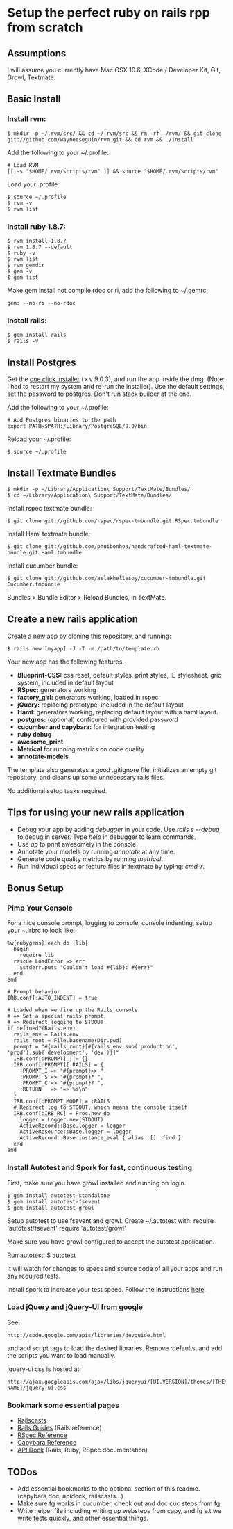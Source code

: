 # Setup the perfect ruby on rails rpp from scratch

## Assumptions

I will assume you currently have Mac OSX 10.6, XCode / Developer Kit, Git, Growl, Textmate.

## Basic Install

### Install rvm:

    $ mkdir -p ~/.rvm/src/ && cd ~/.rvm/src && rm -rf ./rvm/ && git clone git://github.com/wayneeseguin/rvm.git && cd rvm && ./install

Add the following to your ~/.profile:

    # Load RVM
    [[ -s "$HOME/.rvm/scripts/rvm" ]] && source "$HOME/.rvm/scripts/rvm"

Load your .profile:

    $ source ~/.profile
    $ rvm -v
    $ rvm list

### Install ruby 1.8.7:

    $ rvm install 1.8.7
    $ rvm 1.8.7 --default
    $ ruby -v
    $ rvm list
    $ rvm gemdir
    $ gem -v
    $ gem list

Make gem install not compile rdoc or ri, add the following to ~/.gemrc:
  
    gem: --no-ri --no-rdoc

### Install rails:

    $ gem install rails
    $ rails -v

## Install Postgres  

Get the [one click installer](http://www.postgresql.org/download/macosx) (> v 9.0.3), and run the app inside the dmg. (Note: I had to restart my system and re-run the installer). Use the default settings, set the password to postgres. Don't run stack builder at the end.

Add the following to your ~/.profile:

    # Add Postgres binaries to the path
    export PATH=$PATH:/Library/PostgreSQL/9.0/bin

Reload your ~/.profile:

    $ source ~/.profile

## Install Textmate Bundles

    $ mkdir -p ~/Library/Application\ Support/TextMate/Bundles/
    $ cd ~/Library/Application\ Support/TextMate/Bundles/

Install rspec textmate bundle:

    $ git clone git://github.com/rspec/rspec-tmbundle.git RSpec.tmbundle

Install Haml textmate bundle:

    $ git clone git://github.com/phuibonhoa/handcrafted-haml-textmate-bundle.git Haml.tmbundle

Install cucumber bundle:

    $ git clone git://github.com/aslakhellesoy/cucumber-tmbundle.git Cucumber.tmbundle

Bundles > Bundle Editor > Reload Bundles, in TextMate.

## Create a new rails application

Create a new app by cloning this repository, and running:

    $ rails new [myapp] -J -T -m /path/to/template.rb
    
Your new app has the following features.

* **Blueprint-CSS:** css reset, default styles, print styles, IE stylesheet, grid system, included in default layout
* **RSpec:** generators working
* **factory_girl:** generators working, loaded in rspec
* **jQuery:** replacing prototype, included in the default layout
* **Haml:** generators working, replacing default layout with a haml layout.
* **postgres:** (optional) configured with provided password
* **cucumber and capybara:** for integration testing
* **ruby debug**
* **awesome_print**
* **Metrical** for running metrics on code quality
* **annotate-models**

The template also generates a good .gitignore file, initializes an empty git repository, and cleans up some unnecessary rails files.

No additional setup tasks required.

## Tips for using your new rails application
    
* Debug your app by adding *debugger* in your code. Use *rails s --debug* to debug in server. Type *help* in debugger to learn commands.
* Use *ap* to print awesomely in the console.
* Annotate your models by running *annotate* at any time.
* Generate code quality metrics by running *metrical*.
* Run individual specs or feature files in textmate by typing: *cmd-r*.
    
## Bonus Setup

### Pimp Your Console

For a nice console prompt, logging to console, console indenting, setup your ~.irbrc to look like:

    %w{rubygems}.each do |lib| 
      begin 
        require lib 
      rescue LoadError => err
        $stderr.puts "Couldn't load #{lib}: #{err}"
      end
    end

    # Prompt behavior
    IRB.conf[:AUTO_INDENT] = true

    # Loaded when we fire up the Rails console
    # => Set a special rails prompt.
    # => Redirect logging to STDOUT.   
    if defined?(Rails.env)
      rails_env = Rails.env
      rails_root = File.basename(Dir.pwd)
      prompt = "#{rails_root}[#{rails_env.sub('production', 'prod').sub('development', 'dev')}]"
      IRB.conf[:PROMPT] ||= {}
      IRB.conf[:PROMPT][:RAILS] = {
        :PROMPT_I => "#{prompt}>> ",
        :PROMPT_S => "#{prompt}* ",
        :PROMPT_C => "#{prompt}? ",
        :RETURN   => "=> %s\n" 
      }
      IRB.conf[:PROMPT_MODE] = :RAILS
      # Redirect log to STDOUT, which means the console itself
      IRB.conf[:IRB_RC] = Proc.new do
        logger = Logger.new(STDOUT)
        ActiveRecord::Base.logger = logger
        ActiveResource::Base.logger = logger
        ActiveRecord::Base.instance_eval { alias :[] :find }
      end
    end
    
### Install Autotest and Spork for fast, continuous testing

First, make sure you have growl installed and running on login.

    $ gem install autotest-standalone
    $ gem install autotest-fsevent
    $ gem install autotest-growl

Setup autotest to use fsevent and growl. Create ~/.autotest with:
  	require 'autotest/fsevent'
  	require 'autotest/growl'

Make sure you have growl configured to accept the autotest application.

Run autotest:
    $ autotest

It will watch for changes to specs and source code of all your apps and run any required tests.

Install spork to increase your test speed. Follow the instructions [here](
http://www.rubyinside.com/how-to-rails-3-and-rspec-2-4336.html).

### Load jQuery and jQuery-UI from google

See: 

    http://code.google.com/apis/libraries/devguide.html 

and add script tags to load the desired libraries. Remove :defaults, and add the scripts you want to load manually.

jquery-ui css is hosted at:
      
    http://ajax.googleapis.com/ajax/libs/jqueryui/[UI.VERSION]/themes/[THEME-NAME]/jquery-ui.css

### Bookmark some essential pages

* [Railscasts](railscasts.com)
* [Rails Guides](http://guides.rubyonrails.org/) (Rails reference)
* [RSpec Reference](http://relishapp.com/rspec/)
* [Capybara Reference](https://github.com/jnicklas/capybara)
* [API Dock](http://apidock.com/) (Rails, Ruby, RSpec documentation) 



## TODos

* Add essential bookmarks to the optional section of this readme. (capybara doc, apidock, railscasts...)
* Make sure fg works in cucumber, check out and doc cuc steps from fg.
* Write helper file including writing up websteps from capy, and fg s.t we write tests quickly, and other essential things.


